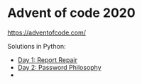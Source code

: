 # Advent of code 2020

https://adventofcode.com/

Solutions in Python:

- [Day 1: Report Repair](/1/)
- [Day 2: Password Philosophy](/2/)
-
